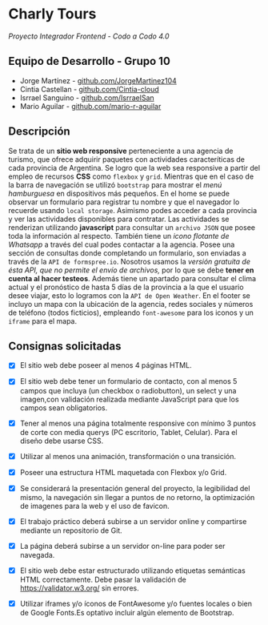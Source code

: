 # Charly Tours
*Proyecto Integrador Frontend - Codo a Codo 4.0*

## Equipo de Desarrollo - Grupo 10

* Jorge Martínez - [github.com/JorgeMartinez104](https://github.com/JorgeMartinez104/)
* Cintia Castellan - [github.com/Cintia-cloud](https://github.com/Cintia-cloud)
* Isrrael Sanguino - [github.com/IsrraelSan](https://github.com/IsrraelSan)
* Mario Aguilar - [github.com/mario-r-aguilar](https://github.com/mario-r-aguilar)

## Descripción
Se trata de un **sitio web responsive** perteneciente a una agencia de turismo, que ofrece adquirir paquetes con actividades caracteríticas de cada provincia de Argentina. 
Se logro que la web sea responsive a partir del empleo de recursos **CSS** como `flexbox` y `grid`. Mientras que en el caso de la barra de navegación se utilizó `bootstrap` 
para mostrar el *menú hamburguesa* en dispositivos más pequeños.
En el home se puede observar un formulario para registrar tu nombre y que el navegador lo recuerde usando `local storage`. Asimismo podes acceder a cada provincia y ver las 
actividades disponibles para contratar. Las actividades se renderizan utilizando **javascript** para consultar un `archivo JSON` que posee toda la información al respecto. 
También tiene un *icono flotante de Whatsapp* a través del cual podes contactar a la agencia.
Posee una sección de consultas donde completando un formulario, son enviadas a través de la `API de formspree.io`. Nosotros usamos la *versión gratuita de ésta API, que no permite 
el envío de archivos,* por lo que se debe **tener en cuenta al hacer testeos**.
Además tiene un apartado para consultar el clima actual y el pronóstico de hasta 5 días de la provincia a la que el usuario desee viajar, esto lo logramos con la `API de Open Weather`.
En el footer se incluyo un mapa con la ubicación de la agencia, redes sociales y números de teléfono (todos ficticios), empleando `font-awesome` para los iconos y un `iframe` para el mapa.

## Consignas solicitadas
- [x] El sitio web debe poseer al menos 4 páginas HTML.
- [x] El sitio web debe tener un formulario de contacto, con al menos 5 campos que incluya (un checkbox o radiobutton), un select y una imagen,con validación realizada 
mediante JavaScript para que los campos sean obligatorios.
- [x] Tener al menos una página totalmente responsive con mínimo 3 puntos de corte con media querys (PC escritorio, Tablet, Celular). Para el diseño debe usarse CSS.
- [x] Utilizar al menos una animación, transformación o una transición.
- [x] Poseer una estructura HTML maquetada con Flexbox y/o Grid.
- [x] Se considerará la presentación general del proyecto, la legibilidad del mismo, la navegación sin llegar a puntos de no retorno, la optimización de imagenes para la web 
y el uso de favicon.
- [x] El trabajo práctico deberá subirse a un servidor online y compartirse mediante un repositorio de Git.
- [x] La página deberá subirse a un servidor on-line para poder ser navegada.
- [x] El sitio web debe estar estructurado utilizando etiquetas semánticas HTML correctamente. Debe pasar la validación de https://validator.w3.org/ sin errores.
- [x] Utilizar iframes y/o íconos de FontAwesome y/o fuentes locales o bien de Google Fonts.Es optativo incluir algún elemento de Bootstrap.

